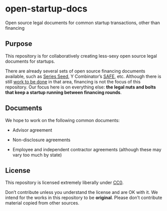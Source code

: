 open-startup-docs
=================

Open source legal documents for common startup transactions, other than
financing

Purpose
-------

This repository is for collaboratively creating less-sexy open source legal
documents for startups.

There are already several sets of open source financing documents available,
such as [Series Seed][1], Y Combinator’s [SAFE][2], etc. Although there is still
[work to be done][3] in that area, financing is not the focus of this
repository. Our focus here is on everything else: **the legal nuts and bolts
that keep a startup running between financing rounds**.

[1]: <http://www.seriesseed.com/>

[2]: <http://www.ycombinator.com/documents/>

[3]: <https://github.com/seriesseed/equity/pulls>

Documents
---------

We hope to work on the following common documents:

-   Advisor agreement

-   Non-disclosure agreements

-   Employee and independent contractor agreements (although these may vary too
    much by state)

License
-------

This repository is licensed extremely liberally under [CC0][4].

[4]: <https://creativecommons.org/publicdomain/zero/1.0/>

Don’t contribute unless you understand the license and are OK with it. We intend
for the works in this repository to be **original**. Please don’t contribute
material copied from other sources.
